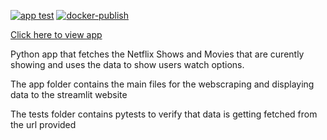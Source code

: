 [![app test](https://github.com/Fjorrobles/UI_Netflix/actions/workflows/python-app.yml/badge.svg)](https://github.com/Fjorrobles/UI_Netflix/actions/workflows/python-app.yml/badge.svg)
[![docker-publish](https://github.com/Fjorrobles/UI_Netflix/actions/workflows/docker-publish.yml/badge.svg)](https://github.com/Fjorrobles/UI_Netflix/actions/workflows/docker-publish.yml/badge.svg)

[Click here to view app ](https://fjorrobles-ui-netflix-appmainpage-2am45s.streamlit.app)

Python app that fetches the Netflix Shows and Movies that are curently showing and uses the data to show users watch options.

The app folder contains the main files for the webscraping and displaying data to the streamlit website

The tests folder contains pytests to verify that data is getting fetched from the url provided
